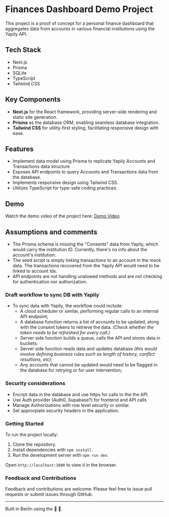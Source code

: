 # Finances Dashboard Demo Project

This project is a proof of concept for a personal finance dashboard that aggregates data from accounts in various financial institutions using the Yapily API.

## Tech Stack

- Next.js
- Prisma
- SQLite
- TypeScript
- Tailwind CSS

## Key Components

- **Next.js** for the React framework, providing server-side rendering and static site generation.
- **Prisma** as the database ORM, enabling seamless database integration.
- **Tailwind CSS** for utility-first styling, facilitating responsive design with ease.

## Features

- Implement data model using Prisma to replicate Yapily Accounts and Transactions data structure
- Exposes API endpoints to query Accounts and Transactions data from the database.
- Implements responsive design using Tailwind CSS.
- Utilizes TypeScript for type-safe coding practices.

## Demo

Watch the demo video of the project here: [Demo Video](https://youtu.be/iSYg3JriDNU?si=iQnq5ga0z4zwFwP6)

## Assumptions and comments

- The Prisma schema is missing the "Consents" data from Yapily, which would carry the institution ID. Currently, there's no info about the account's institution.
- The seed script is simply linking transactions to an account in the mock data. The transactions recovered from the Yapily API would need to be linked to account Ids.
- API endpoints are not handling unalowed methods and are not checking for authentication nor authorization.

### Draft workflow to sync DB with Yapily

- To sync data with Yapily, the workflow could include:
  - A cloud scheduler or similar, performing regular calls to an internal API endpoint;
  - A database function returns a list of accounts to be updated, along with the consent tokens to retrieve the data. _(Check whether the token needs to be refreshed for every call.)_
  - Server side function builds a queue, calls the API and stores data in buckets.
  - Server side function reads data and updates database _(this would involve defining business rules such as length of history, conflict resultions, etc)_;
  - Any accounts that cannot be updated would need to be flagged in the database for retrying or for user intervention;

### Security considerations

- Encript data in the database and use https for calls to the the API.
- Use Auth provider (Auth0, Supabase?) for frontend and API calls
- Manage Authorizations with row level security or similar.
- Set approrpiate security headers in the application.

### Getting Started

To run the project locally:

1. Clone the repository.
2. Install dependencies with `npm install`.
3. Run the development server with `npm run dev`.

Open `http://localhost:3000` to view it in the browser.

### Feedback and Contributions

Feedback and contributions are welcome. Please feel free to issue pull requests or submit issues through GitHub.

---

Built in Berlin using the 💪 🌌.
